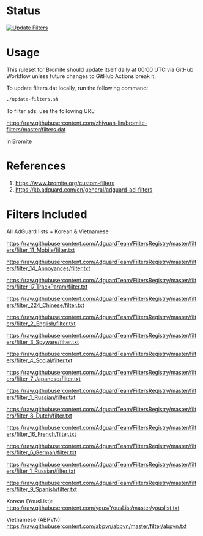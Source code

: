 # Status
[![Update Filters](https://github.com/zhiyuan-lin/bromite-filters/actions/workflows/update-filters.yml/badge.svg)](https://github.com/zhiyuan-lin/bromite-filters/actions/workflows/update-filters.yml)

# Usage

This ruleset for Bromite should update itself daily at 00:00 UTC via GitHub Workflow
unless future changes to GitHub Actions break it.

To update filters.dat locally, run the following command:

```bash
./update-filters.sh
```

To filter ads, use the following URL:

https://raw.githubusercontent.com/zhiyuan-lin/bromite-filters/master/filters.dat

in Bromite

# References

1. https://www.bromite.org/custom-filters
2. https://kb.adguard.com/en/general/adguard-ad-filters

# Filters Included

All AdGuard lists + Korean & Vietnamese

https://raw.githubusercontent.com/AdguardTeam/FiltersRegistry/master/filters/filter_11_Mobile/filter.txt

https://raw.githubusercontent.com/AdguardTeam/FiltersRegistry/master/filters/filter_14_Annoyances/filter.txt

https://raw.githubusercontent.com/AdguardTeam/FiltersRegistry/master/filters/filter_17_TrackParam/filter.txt

https://raw.githubusercontent.com/AdguardTeam/FiltersRegistry/master/filters/filter_224_Chinese/filter.txt

https://raw.githubusercontent.com/AdguardTeam/FiltersRegistry/master/filters/filter_2_English/filter.txt

https://raw.githubusercontent.com/AdguardTeam/FiltersRegistry/master/filters/filter_3_Spyware/filter.txt

https://raw.githubusercontent.com/AdguardTeam/FiltersRegistry/master/filters/filter_4_Social/filter.txt

https://raw.githubusercontent.com/AdguardTeam/FiltersRegistry/master/filters/filter_7_Japanese/filter.txt

https://raw.githubusercontent.com/AdguardTeam/FiltersRegistry/master/filters/filter_1_Russian/filter.txt

https://raw.githubusercontent.com/AdguardTeam/FiltersRegistry/master/filters/filter_8_Dutch/filter.txt

https://raw.githubusercontent.com/AdguardTeam/FiltersRegistry/master/filters/filter_16_French/filter.txt

https://raw.githubusercontent.com/AdguardTeam/FiltersRegistry/master/filters/filter_6_German/filter.txt

https://raw.githubusercontent.com/AdguardTeam/FiltersRegistry/master/filters/filter_1_Russian/filter.txt

https://raw.githubusercontent.com/AdguardTeam/FiltersRegistry/master/filters/filter_9_Spanish/filter.txt

Korean (YousList): https://raw.githubusercontent.com/yous/YousList/master/youslist.txt

Vietnamese (ABPVN): https://raw.githubusercontent.com/abpvn/abpvn/master/filter/abpvn.txt
